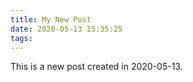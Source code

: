 ```yaml
---
title: My New Post
date: 2020-05-13 15:35:25
tags:
---
```


This is a new post created in 2020-05-13.